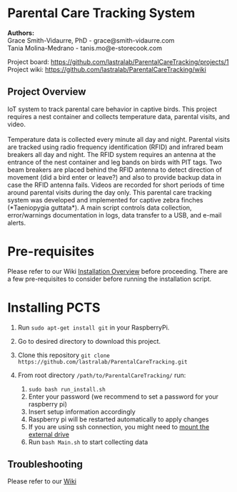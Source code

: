 <h1>Parental Care Tracking System</h1>
<b>Authors:</b><br>
Grace Smith-Vidaurre, PhD - <span style="pointer-events:none">grace&#64;smith<span style="display:none">&nbsp;</span>-vidaurre.com</span>
<br>
Tania Molina-Medrano - <span style="pointer-events:none;">tanis.mo&#64;e<span style="display:none">&nbsp;</span>-storecook.com</span><br>

Project board: https://github.com/lastralab/ParentalCareTracking/projects/1 <br>
Project wiki: https://github.com/lastralab/ParentalCareTracking/wiki

<h2>Project Overview</h2>
IoT system to track parental care behavior in captive birds. This project requires a nest container and collects temperature data, parental visits, and video.
<br><br>
Temperature data is collected every minute all day and night. Parental visits are tracked using radio frequency identification (RFID) and infrared beam breakers all day and night. The RFID system requires an antenna at the entrance of the nest container and leg bands on birds with PIT tags. Two beam breakers are placed behind the RFID antenna to detect direction of movement (did a bird enter or leave?) and also to provide backup data in case the RFID antenna fails. Videos are recorded for short periods of time around parental visits during the day only.
This parental care tracking system was developed and implemented for captive zebra finches (*Taeniopygia guttata*). A main script controls data collection, error/warnings documentation in logs, data transfer to a USB, and e-mail alerts.

# Pre-requisites
Please refer to our Wiki [Installation Overview](https://github.com/lastralab/ParentalCareTracking/wiki/Installation) before proceeding. There are a few pre-requisites to consider before running the installation script.


# Installing PCTS

1. Run `sudo apt-get install git` in your RaspberryPi.
2. Go to desired directory to download this project.
3. Clone this repository `git clone https://github.com/lastralab/ParentalCareTracking.git`
4. From root directory `/path/to/ParentalCareTracking/` run:

   1. `sudo bash run_install.sh`
   2. Enter your password (we recommend to set a password for your raspberry pi)
   3. Insert setup information accordingly
   4. Raspberry pi will be restarted automatically to apply changes
   5. If you are using ssh connection, you might need to <a href="https://github.com/lastralab/ParentalCareTracking/wiki/Installation#external-drive-not-found">mount the external drive</a> 
   6. Run `bash Main.sh` to start collecting data

## Troubleshooting

Please refer to our [Wiki](https://github.com/lastralab/ParentalCareTracking/wiki/Installation#troubleshooting)


